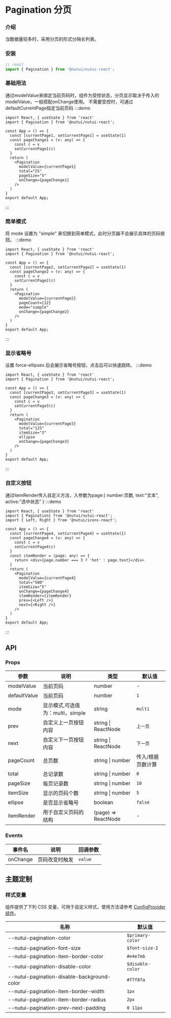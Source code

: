 #  Pagination 分页

### 介绍
    
当数据量较多时，采用分页的形式分隔长列表。
    
### 安装
``` javascript
// react
import { Pagination } from '@nutui/nutui-react';
```    

### 基础用法
通过modelValue来绑定当前页码时，组件为受控状态，分页显示取决于传入的modelValue，一般搭配onChange使用。
不需要受控时，可通过defaultCurrentPage指定当前页码
:::demo
``` tsx
import React, { useState } from 'react'
import { Pagination } from '@nutui/nutui-react';

const App = () => {
  const [currentPage1, setCurrentPage1] = useState(1)
  const pageChange1 = (v: any) => {
    const c = v
    setCurrentPage1(c)
  }
  return (
    <Pagination
      modelValue={currentPage1}
      total="25"
      pageSize="5"
      onChange={pageChange1}
    />
  )
}
export default App;
```
:::
### 简单模式
将 mode 设置为 "simple" 来切换到简单模式，此时分页器不会展示具体的页码按钮。
:::demo
``` tsx
import React, { useState } from 'react'
import { Pagination } from '@nutui/nutui-react';

const App = () => {
  const [currentPage2, setCurrentPage2] = useState(1)
  const pageChange2 = (v: any) => {
    const c = v
    setCurrentPage2(c)
  }
  return (
    <Pagination
      modelValue={currentPage2} 
      pageCount={12} 
      mode="simple" 
      onChange={pageChange2} 
    />
  )
}
export default App;
```
:::

### 显示省略号
设置 force-ellipses 后会展示省略号按钮，点击后可以快速跳转。
:::demo
``` tsx
import React, { useState } from 'react'
import { Pagination } from '@nutui/nutui-react';

const App = () => {
  const [currentPage3, setCurrentPage3] = useState(1)
  const pageChange3 = (v: any) => {
    const c = v
    setCurrentPage3(c)
  }
  return (
    <Pagination
      modelValue={currentPage3}
      total="125"
      itemSize="3"
      ellipse
      onChange={pageChange3}
    />
  )
}
export default App;
```
:::
### 自定义按钮
通过itemRender传入自定义方法，入参数为page:{ number:页数, text:"文本", active:"选中状态" } 
:::demo
``` tsx
import React, { useState } from 'react'
import { Pagination} from '@nutui/nutui-react'; 
import { Left, Right } from '@nutui/icons-react';

const App = () => {
  const [currentPage4, setCurrentPage4] = useState(1)
  const pageChange4 = (v: any) => {
    const c = v
    setCurrentPage4(c)
  }
  const itemRender = (page: any) => {
    return <div>{page.number === 3 ? 'hot' : page.text}</div>
  }
  return (
    <Pagination
      modelValue={currentPage4}
      total="500"
      itemSize="5"
      onChange={pageChange4}
      itemRender={itemRender} 
      prev={<Left />}
      next={<Right />}
    />
  )
}
export default App;
```
:::
    
## API
    
### Props
    
| 参数           | 说明                             | 类型                      | 默认值            |
| -------------- | -------------------------------- | ------------------------- | ----------------- |
| modelValue     | 当前页码                         | number                    | -                 |
| defaultValue   | 当前页码                         | number                    | `1`                 |
| mode           | 显示模式,可选值为：multi，simple | string                    | `multi`             |
| prev       | 自定义上一页按钮内容             | string \| ReactNode | `上一页`            |
| next       | 自定义下一页按钮内容             | string \| ReactNode | `下一页`            |
| pageCount      | 总页数                           | string \| number          | 传入/根据页数计算 |
| total     | 总记录数                         | string \| number          | `0`                 |
| pageSize   | 每页记录数                       | string \| number          | `10`                |
| itemSize   | 显示的页码个数                   | string \| number          | `5`                 |
| ellipse  | 是否显示省略号                   | boolean                   | `false`             |
| itemRender | 用于自定义页码的结构             | (page) => ReactNode | -                 |
    
### Events
    
| 事件名   | 说明           | 回调参数 |
| -------- | -------------- | -------- |
| onChange | 页码改变时触发 | `value`    |


## 主题定制

### 样式变量

组件提供了下列 CSS 变量，可用于自定义样式，使用方法请参考 [ConfigProvider 组件](#/zh-CN/component/configprovider)。

| 名称 | 默认值 |
| --- | --- |
| --nutui-pagination-color | `$primary-color` |
| --nutui-pagination-font-size | `$font-size-2` |
| --nutui-pagination-item-border-color | `#e4e7eb` |
| --nutui-pagination-disable-color | `$disable-color` |
| --nutui-pagination-disable-background-color | `#f7f8fa` |
| --nutui-pagination-item-border-width | `1px` |
| --nutui-pagination-item-border-radius | `2px` |
| --nutui-pagination-prev-next-padding | `0 11px` |
